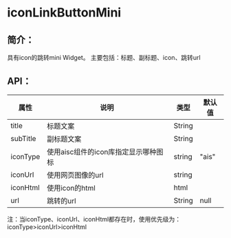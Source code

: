 # iconLinkButtonMini
## 简介：
具有icon的跳转mini Widget。
主要包括：标题、副标题、icon、跳转url

## API：

属性 | 说明 | 类型 | 默认值
--------- | -------------| -------------| -------------
title | 标题文案| String | 
subTitle | 副标题文案| String| 
iconType | 使用aisc组件的icon库指定显示哪种图标| string| "ais"
iconUrl | 使用网页图像的url| string| 
iconHtml| 使用icon的html| html| <Icon type="ais" size="large"/>
url | 跳转的url| String| null

注：当iconType、iconUrl、iconHtml都存在时，使用优先级为：iconType>iconUrl>iconHtml


